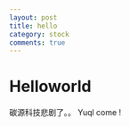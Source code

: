 ```yaml
---
layout: post
title: hello
category: stock
comments: true
---
```



# Helloworld
碳源科技悲剧了。。
Yuql come !
